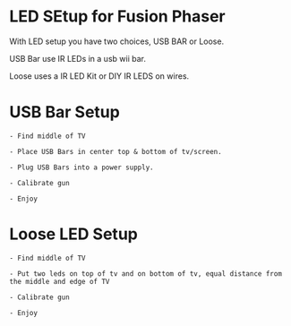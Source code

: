 # LED SEtup for Fusion Phaser

With LED setup you have two choices, USB BAR or Loose.

USB Bar use IR LEDs in a usb wii bar.

Loose uses a IR LED Kit or DIY IR LEDS on wires.

# USB Bar Setup

    - Find middle of TV

    - Place USB Bars in center top & bottom of tv/screen.

    - Plug USB Bars into a power supply.

    - Calibrate gun

    - Enjoy

# Loose LED Setup 

    - Find middle of TV

    - Put two leds on top of tv and on bottom of tv, equal distance from the middle and edge of TV

    - Calibrate gun
    
    - Enjoy

